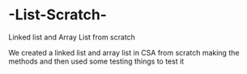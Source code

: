 # -List-Scratch-
Linked list and Array List from scratch 



We created a linked list and array list in CSA from scratch making the methods and then used some testing things to test it 
